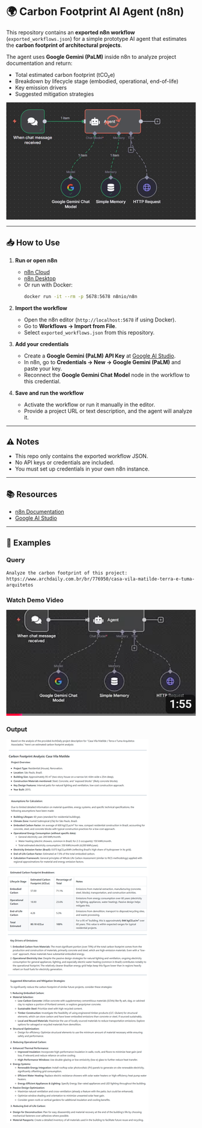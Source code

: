 # 🌍 Carbon Footprint AI Agent (n8n)

This repository contains an **exported n8n workflow** (`exported_workflows.json`) for a simple prototype AI agent that estimates the **carbon footprint of architectural projects**.  

The agent uses **Google Gemini (PaLM)** inside n8n to analyze project documentation and return:
- Total estimated carbon footprint (tCO₂e)
- Breakdown by lifecycle stage (embodied, operational, end-of-life)
- Key emission drivers
- Suggested mitigation strategies

![processing](./processing.gif)

---

## 📥 How to Use

1. **Run or open n8n**  
   - [n8n Cloud](https://app.n8n.cloud/)  
   - [n8n Desktop](https://docs.n8n.io/hosting/desktop-app/)  
   - Or run with Docker:
     ```bash
     docker run -it --rm -p 5678:5678 n8nio/n8n
     ```

2. **Import the workflow**  
   - Open the n8n editor (`http://localhost:5678` if using Docker).  
   - Go to **Workflows → Import from File**.  
   - Select `exported_workflows.json` from this repository.  

3. **Add your credentials**  
   - Create a **Google Gemini (PaLM) API Key** at [Google AI Studio](https://aistudio.google.com/app/api-keys).  
   - In n8n, go to **Credentials → New → Google Gemini (PaLM)** and paste your key.  
   - Reconnect the **Google Gemini Chat Model** node in the workflow to this credential.  

4. **Save and run the workflow**  
   - Activate the workflow or run it manually in the editor.  
   - Provide a project URL or text description, and the agent will analyze it.  

---

## ⚠️ Notes
- This repo only contains the exported workflow JSON.  
- No API keys or credentials are included.  
- You must set up credentials in your own n8n instance.  

---

## 📚 Resources
- [n8n Documentation](https://docs.n8n.io/)  
- [Google AI Studio](https://aistudio.google.com/)  

---

## 📝 Examples

### Query

```
Analyze the carbon footprint of this project:
https://www.archdaily.com.br/br/776950/casa-vila-matilde-terra-e-tuma-arquitetos
```

### Watch Demo Video

[![Watch the demo](vid.png)](https://youtu.be/9Ds2yJqUkAc)



### Output

![output](./output.jpg)
